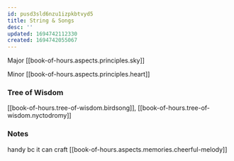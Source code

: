 ```yaml
---
id: pusd3sld6nzu1izpkbtvyd5
title: String & Songs
desc: ''
updated: 1694742112330
created: 1694742055067
---
```


Major [[book-of-hours.aspects.principles.sky]]

Minor [[book-of-hours.aspects.principles.heart]]

### Tree of Wisdom

[[book-of-hours.tree-of-wisdom.birdsong]], [[book-of-hours.tree-of-wisdom.nyctodromy]]

### Notes

handy bc it can craft [[book-of-hours.aspects.memories.cheerful-melody]]
